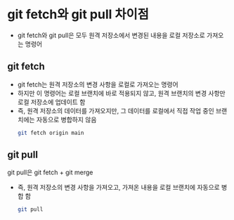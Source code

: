 # git fetch와 git pull 차이점
- git fetch와 git pull은 모두 원격 저장소에서 변경된 내용을 로컬 저장소로 가져오는 명령어


## git fetch
- git fetch는 원격 저장소의 변경 사항을 로컬로 가져오는 명령어 
- 하지만 이 명령어는 로컬 브랜치에 바로 적용되지 않고, 원격 브랜치의 변경 사항만 로컬 저장소에 업데이트 함 
- 즉, 원격 저장소의 데이터를 가져오지만, 그 데이터를 로컬에서 직접 작업 중인 브랜치에는 자동으로 병합하지 않음
   ```bash
   git fetch origin main
   ```



## git pull
git pull은 git fetch + git merge  
- 즉, 원격 저장소의 변경 사항을 가져오고, 가져온 내용을 로컬 브랜치에 자동으로 병합 함
   ```bash
   git pull
   ```




#
